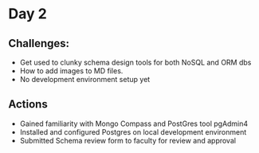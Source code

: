 # Day 2

## Challenges:
  * Get used to clunky schema design tools for both NoSQL and ORM dbs
  * How to add images to MD files.
  * No development environment setup yet
 
## Actions
  * Gained familiarity with Mongo Compass and PostGres tool pgAdmin4
  * Installed and configured Postgres on local development environment
  * Submitted Schema review form to faculty for review and approval

